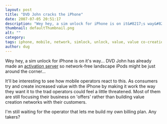 ```yaml
---
layout: post
title: "DVD John cracks the iPhone"
date: 2007-07-05 20:51:17
description: "Wey hey, a sim unlock for iPhone is on it&#8217;s way&#8230; DVD John has already made an activation server so network-free landscape iPods might be just around the corner&#8230; It&#8217;ll be interesting to see how mobile operators react to this&#8230;."
thumbnail: defaultThumbnail.png
alt: ""
category: 
tags: iphone, mobile, network, simlock, unlock, value, value co-creation
author: dug
---
```


<p>Wey hey, a sim unlock for iPhone is on it's way... <span class="caps">DVD</span> John has already made an <a title="So sue me ｻ Blog Archive ｻ iPhone Independence Day" href="http://nanocr.eu/2007/07/03/iphone-without-att/">activation server</a> so network-free landscape iPods might be just around the corner...</p>

<p>It'll be interesting to see how mobile operators react to this. As consumers try and create increased value with the iPhone by making it work the way they want it to the trad operators could feel a little threatened. Most of them are still focusing their business on 'offers' rather than building value creation networks with their customers.</p>

<p>I'm still waiting for the operator that lets me build my own billing plan. Any takers?</p>
